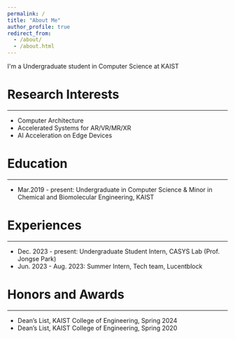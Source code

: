 ```yaml
---
permalink: /
title: "About Me"
author_profile: true
redirect_from: 
  - /about/
  - /about.html
---
```


I'm a Undergraduate student in Computer Science at KAIST 


Research Interests
======
------
* Computer Architecture
* Accelerated Systems for AR/VR/MR/XR
* AI Acceleration on Edge Devices


Education
======
------
* Mar.2019 - present: Undergraduate in Computer Science & Minor in Chemical and Biomolecular Engineering, KAIST


Experiences
======
------
* Dec. 2023 - present: Undergraduate Student Intern, CASYS Lab (Prof. Jongse Park)
* Jun. 2023 - Aug. 2023: Summer Intern, Tech team, Lucentblock


Honors and Awards
======
------
* Dean’s List, KAIST College of Engineering, Spring 2024
* Dean’s List, KAIST College of Engineering, Spring 2020